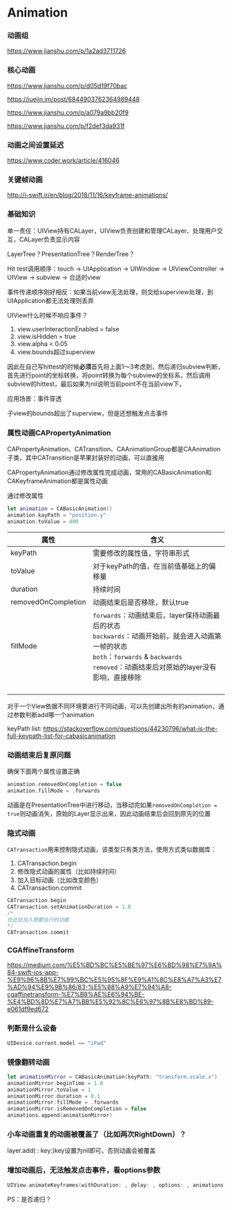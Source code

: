 # Animation

### 动画组

https://www.jianshu.com/p/1a2ad3711726

### 核心动画

https://www.jianshu.com/p/d05d19f70bac

https://juejin.im/post/6844903762364989448

https://www.jianshu.com/p/a079a9bb20f9

https://www.jianshu.com/p/f2def3da931f

### 动画之间设置延迟

https://www.coder.work/article/416046

### 关键帧动画

http://i-swift.ir/en/blog/2018/11/16/keyframe-animations/

### 基础知识

单一责任：UIView持有CALayer，UIView负责创建和管理CALayer、处理用户交互，CALayer负责显示内容

LayerTree？PresentationTree？RenderTree？

Hit test调用顺序：touch -> UIApplication -> UIWindow -> UIViewController -> UIView -> subview -> 合适的view

事件传递顺序刚好相反：如果当前view无法处理，则交给superview处理，到UIApplication都无法处理则丢弃

UIView什么时候不响应事件？

1. view.userInteractionEnabled = false
2. view.isHidden = true
3. view.alpha < 0.05
4. view.bounds超过superview

因此在自己写hittest的时候**必须**首先将上面1～3考虑到，然后递归subview判断，首先进行point的坐标转换，将point转换为每个subview的坐标系，然后调用subview的hittest，最后如果为nil说明当前point不在当前view下。

应用场景：事件穿透

子view的bounds超出了superview，但是还想触发点击事件

### 属性动画CAPropertyAnimation

CAPropertyAnimation、CATransition、CAAnimationGroup都是CAAnimation子类，其中CATransition是苹果封装好的动画，可以直接用

CAPropertyAnimation通过修改属性完成动画，常用的CABasicAnimation和CAKeyframeAnimation都是属性动画

通过修改属性

```swift
let animation = CABasicAnimation()
animation.kayPath = "position.y"
animation.toValue = 400
```

| 属性                | 含义                                                         |
| ------------------- | ------------------------------------------------------------ |
| keyPath             | 需要修改的属性值，字符串形式                                 |
| toValue             | 对于keyPath的值，在当前值基础上的偏移量                      |
| duration            | 持续时间                                                     |
| removedOnCompletion | 动画结束后是否移除，默认true                                 |
| fillMode            | `forwards`：动画结束后，layer保持动画最后的状态<br />`backwards`：动画开始前，就会进入动画第一帧的状态<br />`both`：`forwards` & `backwards`<br />`removed`：动画结束后对原始的layer没有影响，直接移除 |
|                     |                                                              |
|                     |                                                              |
|                     |                                                              |
|                     |                                                              |

对于一个View依据不同环境要进行不同动画，可以先创建出所有的animation，通过参数判断add哪一个animation

keyPath list: https://stackoverflow.com/questions/44230796/what-is-the-full-keypath-list-for-cabasicanimation

### 动画结束后复原问题

确保下面两个属性设置正确

```swift
animation.removedOnCompletion = false
animation.fillMode = .forwards
```

动画是在PresentationTree中进行移动，当移动完如果`removedOnCompletion = true`则动画消失，原始的Layer显示出来，因此动画结束后会回到原先的位置

### 隐式动画

`CATransaction`用来控制隐式动画，该类型只有类方法，使用方式类似数据库：

1. CATransaction.begin
2. 修改隐式动画的属性（比如持续时间）
3. 加入目标动画（比如改变颜色）
4. CATransaction.commit

```swift
CATransaction.begin
CATransaction.setAnimationDuration = 1.0
/*
在此处加入想要执行的动画
*/
CATransaction.commit
```

### CGAffineTransform

https://medium.com/%E5%BD%BC%E5%BE%97%E6%BD%98%E7%9A%84-swift-ios-app-%E9%96%8B%E7%99%BC%E5%95%8F%E9%A1%8C%E8%A7%A3%E7%AD%94%E9%9B%86/83-%E5%88%A9%E7%94%A8-cgaffinetransform-%E7%B8%AE%E6%94%BE-%E4%BD%8D%E7%A7%BB%E5%92%8C%E6%97%8B%E8%BD%89-e061df9ed672

### 判断是什么设备

```swift
UIDevice.current.model == "iPad"
```

### 镜像翻转动画

```swift
let animationMirror = CABasicAnimation(keyPath: "transform.scale.x")
animationMirror.beginTime = 1.0
animationMirror.toValue = 1
animationMirror.duration = 0.1
animationMirror.fillMode = .forwards
animationMirror.isRemovedOnCompletion = false
animations.append(animationMirror)
```

### 小车动画重复的动画被覆盖了（比如两次RightDown）？

layer.add(​ : key:)key设置为nil即可，否则动画会被覆盖

### 增加动画后，无法触发点击事件，看options参数

```swift
UIView.animateKeyframes(withDuration: , delay: , options: , animations: , completion: )
```

PS：是否递归？
